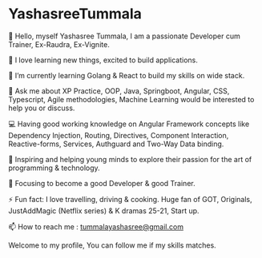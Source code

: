 # YashasreeTummala

👋 Hello, myself Yashasree Tummala, I am a passionate Developer cum Trainer, Ex-Raudra, Ex-Vignite.   

🔭 I love learning new things, excited to build applications.

🌱 I’m currently learning Golang & React to build my skills on wide stack. 

💬 Ask me about XP Practice, OOP, Java, Springboot, Angular, CSS, Typescript, Agile methodologies, Machine Learning would be interested to help you or discuss. 

💻 Having good working knowledge on Angular Framework concepts like Dependency Injection, Routing, Directives, Component Interaction, Reactive-forms, Services, Authguard and Two-Way Data binding.

🎤 Inspiring and helping young minds to explore their passion for the art of programming & technology.

🎯 Focusing to become a good Developer & good Trainer. 

⚡ Fun fact: I love travelling, driving & cooking. Huge fan of GOT, Originals, JustAddMagic (Netflix series) & K dramas 25-21, Start up.

📫 How to reach me : tummalayashasree@gmail.com

Welcome to my profile, You can follow me if my skills matches.
